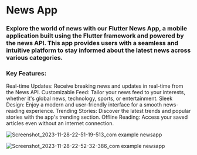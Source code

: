 # News App
### Explore the world of news with our Flutter News App, a mobile application built using the Flutter framework and powered by the news API. This app provides users with a seamless and intuitive platform to stay informed about the latest news across various categories.

### Key Features:

Real-time Updates: Receive breaking news and updates in real-time from the News API.
Customizable Feed: Tailor your news feed to your interests, whether it's global news, technology, sports, or entertainment.
Sleek Design: Enjoy a modern and user-friendly interface for a smooth news-reading experience.
Trending Stories: Discover the latest trends and popular stories with the app's trending section.
Offline Reading: Access your saved articles even without an internet connection.

![Screenshot_2023-11-28-22-51-19-513_com example newsapp](https://github.com/shahriar00/News-App/assets/70763173/9c58fe5a-81a1-4db2-a9bd-39fa441ec6a1)

![Screenshot_2023-11-28-22-52-32-386_com example newsapp](https://github.com/shahriar00/News-App/assets/70763173/8caf862d-72a8-4cb3-b26a-12c65bb1f93e)


